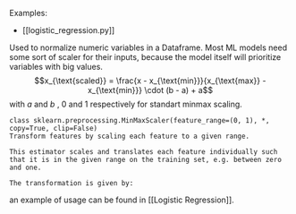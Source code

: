 Examples:
- [[logistic_regression.py]]

Used to normalize numeric variables in a Dataframe. Most ML models need some sort of scaler for their inputs, because the model itself will prioritize variables with big values. 
$$x_{\text{scaled}} = \frac{x - x_{\text{min}}}{x_{\text{max}} - x_{\text{min}}} \cdot (b - a) + a$$
with $a$ and $b$ , 0 and 1 respectively for standart minmax scaling.

```
class sklearn.preprocessing.MinMaxScaler(feature_range=(0, 1), *, copy=True, clip=False)
Transform features by scaling each feature to a given range.

This estimator scales and translates each feature individually such that it is in the given range on the training set, e.g. between zero and one.

The transformation is given by:
```

an example of usage can be found in [[Logistic Regression]].
